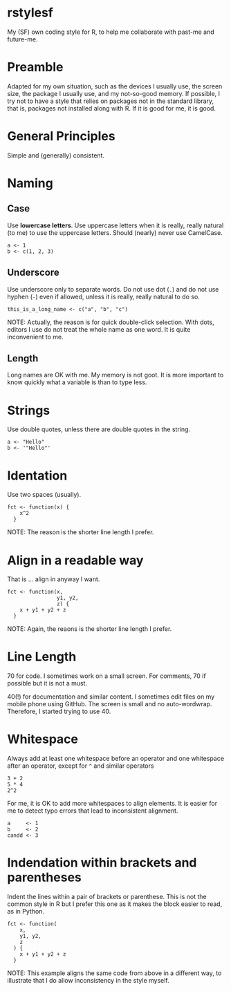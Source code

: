 # rstylesf

My (SF) own coding style for R, to help me collaborate with past-me and future-me.

# Preamble

Adapted for my own situation, such as the devices I usually use, the screen size, the package I usually use,
and my not-so-good memory. If possible, I try not to have a style that relies on packages not in the
standard library, that is, packages not installed along with R. If it is good for me, it is good.

# General Principles

Simple and (generally) consistent.

# Naming

## Case

Use **lowercase letters**. Use uppercase letters when it is really, really natural (to me) to use the uppercase letters.
Should (nearly) never use CamelCase.

```
a <- 1
b <- c(1, 2, 3)
```

## Underscore

Use underscore only to separate words. Do not use dot (`.`) and do not use hyphen (`-`) even if allowed,
unless it is really, really natural to do so.

```
this_is_a_long_name <- c("a", "b", "c")
```

NOTE: Actually, the reason is for quick double-click selection. With dots, editors I use do not treat
the whole name as one word. It is quite inconvenient to me.

## Length

Long names are OK with me. My memory is not goot. It is more important to know quickly what
a variable is than to type less.

# Strings

Use double quotes, unless there are double quotes in the string.

```
a <- "Hello"
b <- '"Hello"'
```

# Identation

Use two spaces (usually).

```
fct <- function(x) {
    x^2
  }
```

NOTE: The reason is the shorter line length I prefer.

# Align in a readable way

That is ... align in anyway I want.

```
fct <- function(x,
                y1, y2,
                z) {
    x + y1 + y2 + z
  }
```

NOTE: Again, the reaons is the shorter line length I prefer.

# Line Length

70 for code. I sometimes work on a small screen. For comments, 70 if possible but it is not a must.

40(!) for documentation and similar content. I sometimes edit files on my mobile phone using GitHub.
The screen is small and no auto-wordwrap. Therefore, I started trying to use 40.

# Whitespace

Always add at least one whitespace before an operator and one whitespace after an operator, except for `^` and similar operators

```
3 + 2
5 * 4
2^2
```

For me, it is OK to add more whitespaces to align elements. It is easier for me to detect typo errors that lead to inconsistent alignment.

```
a     <- 1
b     <- 2
candd <- 3
```

# Indendation within brackets and parentheses

Indent the lines within a pair of brackets or parenthese. This is not the common style in R but I prefer this one as it makes
the block easier to read, as in Python.

```
fct <- function(
    x,
    y1, y2,
    z
  ) {
    x + y1 + y2 + z
  }

```

NOTE: This example aligns the same code from above in a different way, to illustrate that I do allow inconsistency in the style myself.
